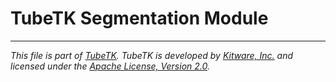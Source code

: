 TubeTK Segmentation Module
==========================

---
*This file is part of [TubeTK](http://www.tubetk.org). TubeTK is developed by [Kitware, Inc.](http://www.kitware.com) and licensed under the [Apache License, Version 2.0](http://www.apache.org/licenses/LICENSE-2.0).*
